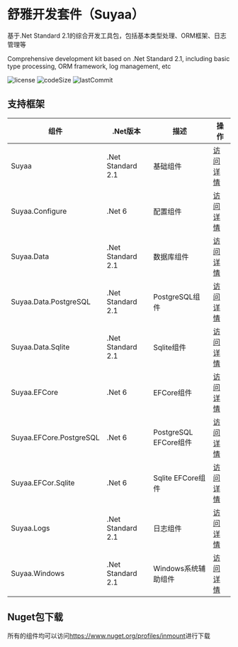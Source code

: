 # 舒雅开发套件（Suyaa）

基于.Net Standard 2.1的综合开发工具包，包括基本类型处理、ORM框架、日志管理等

Comprehensive development kit based on .Net Standard 2.1, including basic type processing, ORM framework, log management, etc

![license](https://img.shields.io/github/license/suyaas/suyaa)
![codeSize](https://img.shields.io/github/languages/code-size/suyaas/suyaa)
![lastCommit](https://img.shields.io/github/last-commit/suyaas/suyaa)

## 支持框架

| 组件                      | .Net版本            | 描述                  | 操作                                                                        |
| ----------------------- | ----------------- | ------------------- | ------------------------------------------------------------------------- |
| Suyaa                   | .Net Standard 2.1 | 基础组件                | [访问详情](https://github.com/Suyaas/Suyaa)                                   |
| Suyaa.Configure         | .Net 6            | 配置组件                | [访问详情](https://github.com/Suyaas/Suyaa/tree/main/Suyaa.Configure)         |
| Suyaa.Data              | .Net Standard 2.1 | 数据库组件               | [访问详情](https://github.com/Suyaas/Suyaa/tree/main/Suyaa.Data)              |
| Suyaa.Data.PostgreSQL   | .Net Standard 2.1 | PostgreSQL组件        | [访问详情](https://github.com/Suyaas/Suyaa/tree/main/Suyaa.Data.PostgreSQL)   |
| Suyaa.Data.Sqlite       | .Net Standard 2.1 | Sqlite组件            | [访问详情](https://github.com/Suyaas/Suyaa/tree/main/Suyaa.Data.Sqlite)       |
| Suyaa.EFCore            | .Net 6            | EFCore组件            | [访问详情](https://github.com/Suyaas/Suyaa/tree/main/Suyaa.EFCore)            |
| Suyaa.EFCore.PostgreSQL | .Net 6            | PostgreSQL EFCore组件 | [访问详情](https://github.com/Suyaas/Suyaa/tree/main/Suyaa.EFCore.PostgreSQL) |
| Suyaa.EFCor.Sqlite      | .Net 6            | Sqlite  EFCore组件    | [访问详情](https://github.com/Suyaas/Suyaa/tree/main/Suyaa.EFCore.Sqlite)     |
| Suyaa.Logs              | .Net Standard 2.1 | 日志组件                | [访问详情](https://github.com/Suyaas/Suyaa/tree/main/Suyaa.Logs)              |
| Suyaa.Windows           | .Net Standard 2.1 | Windows系统辅助组件       | [访问详情](https://github.com/Suyaas/Suyaa/tree/main/Suyaa.Windows)           |

## Nuget包下载

所有的组件均可以访问<https://www.nuget.org/profiles/inmount>进行下载
